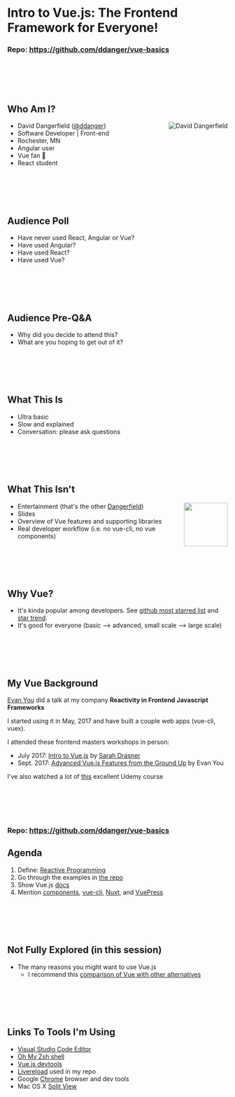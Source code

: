 # Intro to Vue.js: The Frontend Framework for Everyone!

### Repo: https://github.com/ddanger/vue-basics

<br><br><br><br>

## Who Am I?

- David Dangerfield ([@ddanger](https://twitter.com/ddanger))<img alt="David Dangerfield" align="right" src="https://www.gravatar.com/avatar/3a586c7a2e29c0a63862edc139e620f4?s=100">
- Software Developer | Front-end
- Rochester, MN
- Angular user
- Vue fan 🤩
- React student

<br><br><br><br>

## Audience Poll

- Have never used React, Angular or Vue?
- Have used Angular?
- Have used React?
- Have used Vue?

<br><br><br><br>

## Audience Pre-Q&A

- Why did you decide to attend this?
- What are you hoping to get out of it?

<br><br><br><br>

## What This Is

- Ultra basic
- Slow and explained
- Conversation: please ask questions

<br><br><br><br>

## What This Isn't

- Entertainment (that's the other [Dangerfield](https://en.wikipedia.org/wiki/Rodney_Dangerfield))<img align="right" height="100" src="https://upload.wikimedia.org/wikipedia/commons/8/87/Rodney_Danagerfield_1972-1.jpg">
- Slides
- Overview of Vue features and supporting libraries
- Real developer workflow (i.e. no vue-cli, no vue components)

<br><br><br><br>

## Why Vue?

- It's kinda popular among developers. See [github most starred list](https://github.com/search?q=stars:%3E1&s=stars&type=Repositories) and [star trend](http://www.timqian.com/star-history/#vuejs/vue&facebook/react&angular/angular&angular/angular.js).
- It's good for everyone (basic --> advanced, small scale --> large scale)

<br><br><br><br>

## My Vue Background

[Evan You](https://www.linkedin.com/in/evanyou/) did a talk at my company **Reactivity in Frontend Javascript Frameworks**

I started using it in May, 2017 and have built a couple web apps (vue-cli, vuex).

I attended these frontend masters workshops in person:

- July 2017: [Intro to Vue.js](https://frontendmasters.com/courses/vue/) by [Sarah Drasner](https://www.linkedin.com/in/sarahdrasner/)
- Sept. 2017: [Advanced Vue.js Features from the Ground Up](https://frontendmasters.com/courses/advanced-vue/) by Evan You

I've also watched a lot of [this](https://www.udemy.com/vuejs-2-the-complete-guide/learn/v4/overview) excellent Udemy course

<br><br><br><br>

### Repo: https://github.com/ddanger/vue-basics

## Agenda

1.  Define: [Reactive Programming](./reactive-programming.md)
1.  Go through the examples in [the repo](https://github.com/ddanger/vue-basics/tree/master/client)
1.  Show Vue.js [docs](https://vuejs.org/v2/guide/)
1.  Mention [components](https://vuejs.org/v2/guide/components.html), [vue-cli](https://vuejs.org/v2/guide/installation.html#CLI), [Nuxt](https://nuxtjs.org/guide/), and [VuePress](https://vuepress.vuejs.org/)

<br><br><br><br>

## Not Fully Explored (in this session)

- The many reasons you might want to use Vue.js
  - I recommend this [comparison of Vue with other alternatives](https://vuejs.org/v2/guide/comparison.html)

<br><br><br><br>

## Links To Tools I'm Using

- [Visual Studio Code Editor](https://code.visualstudio.com/)
- [Oh My Zsh shell](http://ohmyz.sh/)
- [Vue.js devtools](https://chrome.google.com/webstore/detail/vuejs-devtools/nhdogjmejiglipccpnnnanhbledajbpd?hl=en)
- [Livereload](https://www.npmjs.com/package/livereload) used in my repo
- Google [Chrome](https://www.google.com/chrome/browser/) browser and dev tools
- Mac OS X [Split View](https://support.apple.com/en-us/HT204948)
